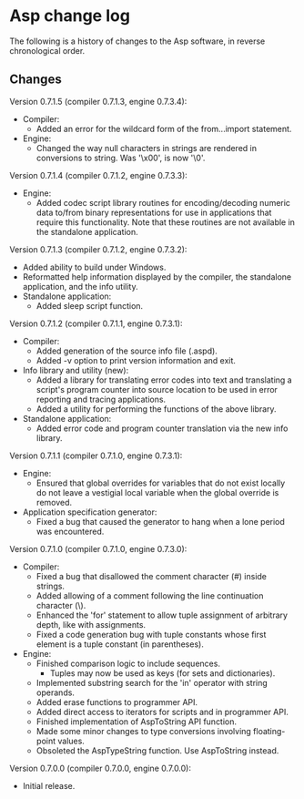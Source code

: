 Asp change log
==============

The following is a history of changes to the Asp software, in reverse
chronological order.

Changes
-------

Version 0.7.1.5 (compiler 0.7.1.3, engine 0.7.3.4):
- Compiler:
  - Added an error for the wildcard form of the from...import statement.
- Engine:
  - Changed the way null characters in strings are rendered in conversions
    to string. Was '\x00', is now '\0'.

Version 0.7.1.4 (compiler 0.7.1.2, engine 0.7.3.3):
- Engine:
  - Added codec script library routines for encoding/decoding numeric data
    to/from binary representations for use in applications that require this
    functionality. Note that these routines are not available in the standalone
    application.

Version 0.7.1.3 (compiler 0.7.1.2, engine 0.7.3.2):
- Added ability to build under Windows.
- Reformatted help information displayed by the compiler, the standalone
  application, and the info utility.
- Standalone application:
  - Added sleep script function.

Version 0.7.1.2 (compiler 0.7.1.1, engine 0.7.3.1):
- Compiler:
  - Added generation of the source info file (.aspd).
  - Added -v option to print version information and exit.
- Info library and utility (new):
  - Added a library for translating error codes into text and translating
    a script's program counter into source location to be used in error
    reporting and tracing applications.
  - Added a utility for performing the functions of the above library.
- Standalone application:
  - Added error code and program counter translation via the new info library.

Version 0.7.1.1 (compiler 0.7.1.0, engine 0.7.3.1):
- Engine:
  - Ensured that global overrides for variables that do not exist locally
    do not leave a vestigial local variable when the global override is removed.
- Application specification generator:
  - Fixed a bug that caused the generator to hang when a lone period was
    encountered.

Version 0.7.1.0 (compiler 0.7.1.0, engine 0.7.3.0):
- Compiler:
  - Fixed a bug that disallowed the comment character (#) inside strings.
  - Added allowing of a comment following the line continuation character (\\).
  - Enhanced the 'for' statement to allow tuple assignment of arbitrary depth,
    like with assignments.
  - Fixed a code generation bug with tuple constants whose first element is
    a tuple constant (in parentheses).
- Engine:
  - Finished comparison logic to include sequences.
    - Tuples may now be used as keys (for sets and dictionaries).
  - Implemented substring search for the 'in' operator with string operands.
  - Added erase functions to programmer API.
  - Added direct access to iterators for scripts and in programmer API.
  - Finished implementation of AspToString API function.
  - Made some minor changes to type conversions involving floating-point values.
  - Obsoleted the AspTypeString function. Use AspToString instead.

Version 0.7.0.0 (compiler 0.7.0.0, engine 0.7.0.0):
- Initial release.
